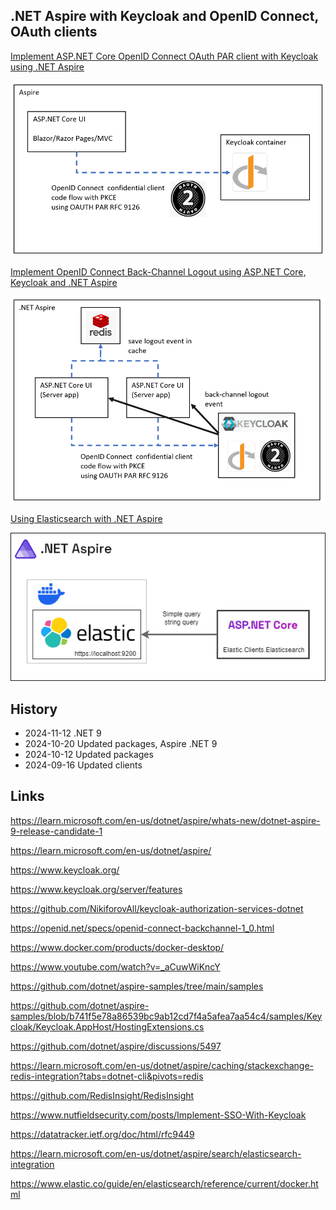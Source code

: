 ## .NET Aspire with Keycloak and OpenID Connect, OAuth clients

[Implement ASP.NET Core OpenID Connect OAuth PAR client with Keycloak using .NET Aspire](https://damienbod.com/2024/09/02/implement-asp-net-core-openid-connect-oauth-par-client-with-keycloak-using-net-aspire/)

![Overview](https://github.com/damienbod/keycloak-backchannel/blob/main/images/oauth-par-keycloak_01.png)

[Implement OpenID Connect Back-Channel Logout using ASP.NET Core, Keycloak and .NET Aspire](https://damienbod.com/2024/09/09/implement-openid-connect-back-channel-logout-using-asp-net-core-keycloak-and-net-aspire/)

![Overview](https://github.com/damienbod/keycloak-backchannel/blob/main/images/back-channel-keycloak_01.png)

[Using Elasticsearch with .NET Aspire](https://damienbod.com/2024/09/16/using-elasticsearch-with-net-aspire/)

![Overview](https://github.com/damienbod/keycloak-backchannel/blob/main/images/aspire-elastic.png)

## History

- 2024-11-12 .NET 9
- 2024-10-20 Updated packages, Aspire .NET 9
- 2024-10-12 Updated packages
- 2024-09-16 Updated clients

## Links

https://learn.microsoft.com/en-us/dotnet/aspire/whats-new/dotnet-aspire-9-release-candidate-1

https://learn.microsoft.com/en-us/dotnet/aspire/

https://www.keycloak.org/

https://www.keycloak.org/server/features

https://github.com/NikiforovAll/keycloak-authorization-services-dotnet

https://openid.net/specs/openid-connect-backchannel-1_0.html

https://www.docker.com/products/docker-desktop/

https://www.youtube.com/watch?v=_aCuwWiKncY

https://github.com/dotnet/aspire-samples/tree/main/samples

https://github.com/dotnet/aspire-samples/blob/b741f5e78a86539bc9ab12cd7f4a5afea7aa54c4/samples/Keycloak/Keycloak.AppHost/HostingExtensions.cs

https://github.com/dotnet/aspire/discussions/5497

https://learn.microsoft.com/en-us/dotnet/aspire/caching/stackexchange-redis-integration?tabs=dotnet-cli&pivots=redis

https://github.com/RedisInsight/RedisInsight

https://www.nutfieldsecurity.com/posts/Implement-SSO-With-Keycloak

https://datatracker.ietf.org/doc/html/rfc9449

https://learn.microsoft.com/en-us/dotnet/aspire/search/elasticsearch-integration

https://www.elastic.co/guide/en/elasticsearch/reference/current/docker.html